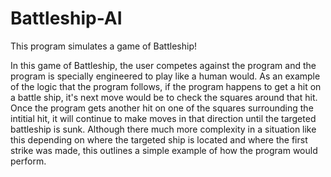 # Battleship-AI

This program simulates a game of Battleship!

In this game of Battleship, the user competes against the program and the program is specially engineered to play like a human would. As an example of the logic that the program follows, if the program happens to get a hit on a battle ship, it's next move would be to check the squares around that hit. Once the program gets another hit on one of the squares surrounding the intitial hit, it will continue to make moves in that direction until the targeted battleship is sunk. Although there much more complexity in a situation like this depending on where the targeted ship is located and where the first strike was made, this outlines a simple example of how the program would perform.
